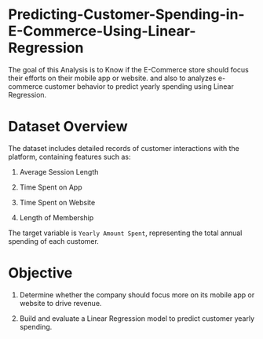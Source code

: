 # Predicting-Customer-Spending-in-E-Commerce-Using-Linear-Regression
The goal of this Analysis is to Know if the E-Commerce store should focus their efforts on their mobile app or website. and also to analyzes e-commerce customer behavior to predict yearly spending using Linear Regression.

# Dataset Overview

The dataset includes detailed records of customer interactions with the platform, containing features such as:

1. Average Session Length

2. Time Spent on App

3. Time Spent on Website

4. Length of Membership

The target variable is ` Yearly Amount Spent `, representing the total annual spending of each customer.

# Objective

1. Determine whether the company should focus more on its mobile app or website to drive revenue.

2. Build and evaluate a Linear Regression model to predict customer yearly spending.
